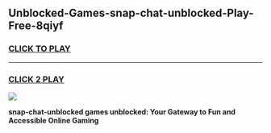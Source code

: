 
## Unblocked-Games-snap-chat-unblocked-Play-Free-8qiyf
<h3>
<a href="https://premium76.site?title=snap-chat-unblocked&ref=21A">CLICK TO PLAY</a></h3>
<hr>

<h3>
<a href="https://premium76.site?title=snap-chat-unblocked&ref=21A">CLICK 2 PLAY</a>
  
</h3>

<a href="https://premium76.site?title=snap-chat-unblocked&ref=21A"><img src="https://clearcache.store/games.png"></a>


**snap-chat-unblocked games unblocked: Your Gateway to Fun and Accessible Online Gaming**
